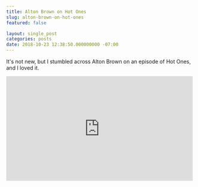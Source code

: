 ```yaml
---
title: Alton Brown on Hot Ones
slug: alton-brown-on-hot-ones
featured: false

layout: single_post
categories: posts
date: 2018-10-23 12:38:50.000000000 -07:00
---
```


It's not new, but I stumbled across Alton Brown on an episode of Hot Ones, and I loved it.

<iframe loading="lazy" title="Alton Brown Rigorously Reviews Spicy Wings | Hot Ones" width="500" height="281" src="https://www.youtube.com/embed/T1-k7VYwsHg?feature=oembed" frameborder="0" allow="accelerometer; autoplay; encrypted-media; gyroscope; picture-in-picture" allowfullscreen=""></iframe>
